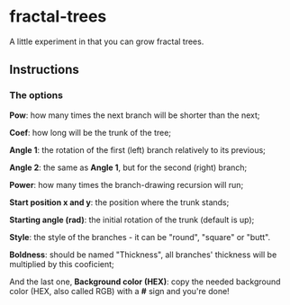 # fractal-trees
A little experiment in that you can grow fractal trees.


## Instructions

### The options
**Pow**: how many times the next branch will be shorter than the next;

**Coef**: how long will be the trunk of the tree;

**Angle 1**: the rotation of the first (left) branch relatively to its previous;

**Angle 2**: the same as **Angle 1**, but for the second (right) branch;

**Power**: how many times the branch-drawing recursion will run;

**Start position x and y**: the position where the trunk stands;

**Starting angle (rad)**: the initial rotation of the trunk (default is up);

**Style**: the style of the branches - it can be "round", "square" or "butt".

**Boldness**: should be named "Thickness", all branches' thickness will be multiplied by this cooficient;

And the last one, **Background color (HEX)**: copy the needed background color (HEX, also called RGB) with a **#** sign and you're done!
